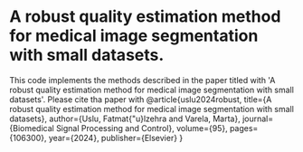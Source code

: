 # A robust quality estimation method for medical image segmentation with small datasets.

This code implements the methods described in the paper titled with 'A robust quality estimation method for medical image segmentation with small datasets'. Please cite tha paper with
@article{uslu2024robust,
  title={A robust quality estimation method for medical image segmentation with small datasets},
  author={Uslu, Fatmat{\"u}lzehra and Varela, Marta},
  journal={Biomedical Signal Processing and Control},
  volume={95},
  pages={106300},
  year={2024},
  publisher={Elsevier}
}
